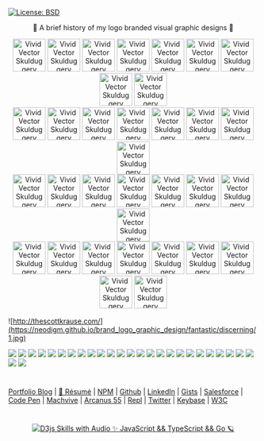 [![License: BSD](https://badgen.net/badge/license/BSD/orange)](https://opensource.org/licenses/BSD-3-Clause)

<p align="center">
🍰 A brief history of my logo branded visual graphic designs 🚀
</p>

<p align="center">
<img src="https://neodigm.github.io/vivid_vector_alphabet/wasm/vvd.svg" width="66" alt="Vivid Vector Skulduggery">
<img src="https://neodigm.github.io/vivid_vector_alphabet/wasm/vve.svg" width="66" alt="Vivid Vector Skulduggery">
<img src="https://neodigm.github.io/vivid_vector_alphabet/wasm/vvl.svg" width="66" alt="Vivid Vector Skulduggery">
<img src="https://neodigm.github.io/vivid_vector_alphabet/wasm/vvi.svg" width="66" alt="Vivid Vector Skulduggery">
<img src="https://neodigm.github.io/vivid_vector_alphabet/wasm/vvr.svg" width="66" alt="Vivid Vector Skulduggery">
<img src="https://neodigm.github.io/vivid_vector_alphabet/wasm/vvi.svg" width="66" alt="Vivid Vector Skulduggery">
<img src="https://neodigm.github.io/vivid_vector_alphabet/wasm/vvo.svg" width="66" alt="Vivid Vector Skulduggery">
<img src="https://neodigm.github.io/vivid_vector_alphabet/wasm/vvu.svg" width="66" alt="Vivid Vector Skulduggery">
<img src="https://neodigm.github.io/vivid_vector_alphabet/wasm/vvs.svg" width="66" alt="Vivid Vector Skulduggery">
<br>
<img src="https://neodigm.github.io/vivid_vector_alphabet/wasm/vvs.svg" width="66" alt="Vivid Vector Skulduggery">
<img src="https://neodigm.github.io/vivid_vector_alphabet/wasm/vvt.svg" width="66" alt="Vivid Vector Skulduggery">
<img src="https://neodigm.github.io/vivid_vector_alphabet/wasm/vvu.svg" width="66" alt="Vivid Vector Skulduggery">
<img src="https://neodigm.github.io/vivid_vector_alphabet/wasm/vvn.svg" width="66" alt="Vivid Vector Skulduggery">
<img src="https://neodigm.github.io/vivid_vector_alphabet/wasm/vvn.svg" width="66" alt="Vivid Vector Skulduggery">
<img src="https://neodigm.github.io/vivid_vector_alphabet/wasm/vvi.svg" width="66" alt="Vivid Vector Skulduggery">
<img src="https://neodigm.github.io/vivid_vector_alphabet/wasm/vvn.svg" width="66" alt="Vivid Vector Skulduggery">
<img src="https://neodigm.github.io/vivid_vector_alphabet/wasm/vvg.svg" width="66" alt="Vivid Vector Skulduggery">
<br>
<img src="https://neodigm.github.io/vivid_vector_alphabet/wasm/vvd.svg" width="66" alt="Vivid Vector Skulduggery">
<img src="https://neodigm.github.io/vivid_vector_alphabet/wasm/vva.svg" width="66" alt="Vivid Vector Skulduggery">
<img src="https://neodigm.github.io/vivid_vector_alphabet/wasm/vvz.svg" width="66" alt="Vivid Vector Skulduggery">
<img src="https://neodigm.github.io/vivid_vector_alphabet/wasm/vvz.svg" width="66" alt="Vivid Vector Skulduggery">
<img src="https://neodigm.github.io/vivid_vector_alphabet/wasm/vvl.svg" width="66" alt="Vivid Vector Skulduggery">
<img src="https://neodigm.github.io/vivid_vector_alphabet/wasm/vvi.svg" width="66" alt="Vivid Vector Skulduggery">
<img src="https://neodigm.github.io/vivid_vector_alphabet/wasm/vvn.svg" width="66" alt="Vivid Vector Skulduggery">
<img src="https://neodigm.github.io/vivid_vector_alphabet/wasm/vvg.svg" width="66" alt="Vivid Vector Skulduggery">
<br>
<img src="https://neodigm.github.io/vivid_vector_alphabet/wasm/vvb.svg" width="66" alt="Vivid Vector Skulduggery">
<img src="https://neodigm.github.io/vivid_vector_alphabet/wasm/vvr.svg" width="66" alt="Vivid Vector Skulduggery">
<img src="https://neodigm.github.io/vivid_vector_alphabet/wasm/vvi.svg" width="66" alt="Vivid Vector Skulduggery">
<img src="https://neodigm.github.io/vivid_vector_alphabet/wasm/vvl.svg" width="66" alt="Vivid Vector Skulduggery">
<img src="https://neodigm.github.io/vivid_vector_alphabet/wasm/vvl.svg" width="66" alt="Vivid Vector Skulduggery">
<img src="https://neodigm.github.io/vivid_vector_alphabet/wasm/vvi.svg" width="66" alt="Vivid Vector Skulduggery">
<img src="https://neodigm.github.io/vivid_vector_alphabet/wasm/vva.svg" width="66" alt="Vivid Vector Skulduggery">
<img src="https://neodigm.github.io/vivid_vector_alphabet/wasm/vvn.svg" width="66" alt="Vivid Vector Skulduggery">
<img src="https://neodigm.github.io/vivid_vector_alphabet/wasm/vvt.svg" width="66" alt="Vivid Vector Skulduggery">
</p>

![http://thescottkrause.com/](https://neodigm.github.io/brand_logo_graphic_design/fantastic/discerning/1.jpg)

![](https://neodigm.github.io/brand_logo_graphic_design/fantastic/discerning/2.webp)
![](https://neodigm.github.io/brand_logo_graphic_design/fantastic/discerning/3.webp)
![](https://neodigm.github.io/brand_logo_graphic_design/fantastic/discerning/23.gif)
![](https://neodigm.github.io/brand_logo_graphic_design/fantastic/discerning/4.webp)
![](https://neodigm.github.io/brand_logo_graphic_design/fantastic/discerning/5.webp)
![](https://neodigm.github.io/brand_logo_graphic_design/fantastic/discerning/6.webp)
![](https://neodigm.github.io/brand_logo_graphic_design/fantastic/discerning/7.webp)
![](https://neodigm.github.io/brand_logo_graphic_design/fantastic/discerning/8.webp)
![](https://neodigm.github.io/brand_logo_graphic_design/fantastic/discerning/9.webp)
![](https://neodigm.github.io/brand_logo_graphic_design/fantastic/discerning/10.webp)
![](https://neodigm.github.io/brand_logo_graphic_design/fantastic/discerning/11.webp)
![](https://neodigm.github.io/brand_logo_graphic_design/fantastic/discerning/12.webp)
![](https://neodigm.github.io/brand_logo_graphic_design/fantastic/discerning/13.webp)
![](https://neodigm.github.io/brand_logo_graphic_design/fantastic/discerning/14.webp)
![](https://neodigm.github.io/brand_logo_graphic_design/fantastic/discerning/15.webp)
![](https://neodigm.github.io/brand_logo_graphic_design/fantastic/discerning/16.webp)
![](https://neodigm.github.io/brand_logo_graphic_design/fantastic/discerning/17.webp)
![](https://neodigm.github.io/brand_logo_graphic_design/fantastic/discerning/18.webp)
![](https://neodigm.github.io/brand_logo_graphic_design/fantastic/discerning/19.webp)
![](https://neodigm.github.io/brand_logo_graphic_design/fantastic/discerning/20.webp)
![](https://neodigm.github.io/brand_logo_graphic_design/fantastic/discerning/21.webp)
![](https://neodigm.github.io/brand_logo_graphic_design/fantastic/discerning/24.webp)
![](https://neodigm.github.io/brand_logo_graphic_design/fantastic/discerning/25.webp)
![](https://neodigm.github.io/brand_logo_graphic_design/fantastic/discerning/26.webp)
![](https://neodigm.github.io/brand_logo_graphic_design/fantastic/discerning/27.webp)
![](https://neodigm.github.io/brand_logo_graphic_design/fantastic/discerning/28.webp)
![](https://neodigm.github.io/brand_logo_graphic_design/fantastic/discerning/the_legend_of_tacocat.jpg)
#
[Portfolio Blog](https://www.theScottKrause.com) |
[🚀 Résumé](https://thescottkrause.com/Arcanus_Scott_C_Krause_2020.pdf) |
[NPM](https://www.npmjs.com/~neodigm) |
[Github](https://github.com/neodigm) |
[LinkedIn](https://www.linkedin.com/in/neodigm55/) |
[Gists](https://gist.github.com/neodigm) |
[Salesforce](https://trailblazer.me/id/skrause) |
[Code Pen](https://codepen.io/neodigm24) |
[Machvive](https://machvive.com/) |
[Arcanus 55](https://www.arcanus55.com/) |
[Repl](https://repl.it/@neodigm) |
[Twitter](https://twitter.com/neodigm24) |
[Keybase](https://keybase.io/neodigm) |
[W3C](https://www.w3.org/users/123844)
#

<p align="center">
  <a target="_blank" href="https://thescottkrause.com/d3_datavis_skills.html">
  <img src="https://repository-images.githubusercontent.com/178555357/2b6ad880-7aa0-11ea-8dde-63e70187e3e9" title="D3js Skills with Audio ✨ JavaScript && TypeScript && Go 🪐">
  </a>
</p>
